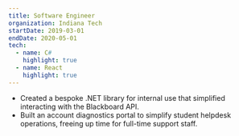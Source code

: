 ```yaml
---
title: Software Engineer
organization: Indiana Tech
startDate: 2019-03-01
endDate: 2020-05-01
tech:
  - name: C#
    highlight: true
  - name: React
    highlight: true
---
```


- Created a bespoke .NET library for internal use that simplified interacting
  with the Blackboard API.
- Built an account diagnostics portal to simplify student helpdesk operations,
  freeing up time for full-time support staff.
